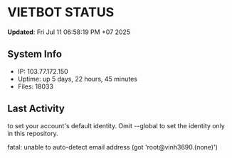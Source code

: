 # VIETBOT STATUS
**Updated**: Fri Jul 11 06:58:19 PM +07 2025

## System Info
- IP: 103.77.172.150
- Uptime: up 5 days, 22 hours, 45 minutes
- Files: 18033

## Last Activity

to set your account's default identity.
Omit --global to set the identity only in this repository.

fatal: unable to auto-detect email address (got 'root@vinh3690.(none)')
